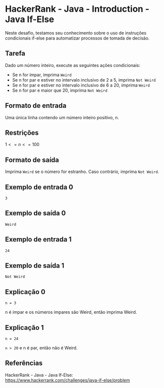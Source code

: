 # HackerRank - Java - Introduction - Java If-Else

Neste desafio, testamos seu conhecimento sobre o uso de instruções condicionais if-else para automatizar processos de tomada de decisão.


## Tarefa
Dado um número inteiro, execute as seguintes ações condicionais:
- Se n for ímpar, imprima `Weird`
- Se n for par e estiver no intervalo inclusivo de 2 a 5, imprima `Not Weird`
- Se n for par e estiver no intervalo inclusivo de 6 a 20, imprima `Weird`
- Se n for par e maior que 20, imprima `Not Weird`


## Formato de entrada
Uma única linha contendo um número inteiro positivo, n.


## Restrições
$1 <= n <= 100$


## Formato de saída
Imprima `Weird` se o número for estranho. Caso contrário, imprima `Not Weird`.


## Exemplo de entrada 0
`3`


## Exemplo de saída 0
`Weird`


## Exemplo de entrada 1
`24`


## Exemplo de saída 1
`Not Weird`


## Explicação 0
`n = 3`

n é ímpar e os números ímpares são Weird, então imprima Weird.


## Explicação 1
`n = 24`

`n > 20` e n é par, então não é Weird.


## Referências
HackerRank - Java - Java If-Else:
https://www.hackerrank.com/challenges/java-if-else/problem